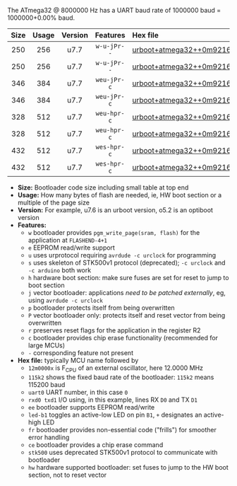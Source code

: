 The ATmega32 @ 8000000 Hz has a UART baud rate of 1000000 baud = 1000000+0.00% baud.

|Size|Usage|Version|Features|Hex file|
|:-:|:-:|:-:|:-:|:--|
|250|256|u7.7|`w-u-jPr--`|[urboot+atmega32++0m9216x++115k2_uart0_rxd0_txd1_led+b0_fr.hex](https://raw.githubusercontent.com/stefanrueger/urboot.hex/main/cores/mightycore/atmega32/external_oscillator/fcpu++0m9216_Hz/br++115k2_bps/urboot+atmega32++0m9216x++115k2_uart0_rxd0_txd1_led+b0_fr.hex)|
|250|256|u7.7|`w-u-jPr--`|[urboot+atmega32++0m9216x++115k2_uart0_rxd0_txd1_led+b7_fr.hex](https://raw.githubusercontent.com/stefanrueger/urboot.hex/main/cores/mightycore/atmega32/external_oscillator/fcpu++0m9216_Hz/br++115k2_bps/urboot+atmega32++0m9216x++115k2_uart0_rxd0_txd1_led+b7_fr.hex)|
|346|384|u7.7|`weu-jPr-c`|[urboot+atmega32++0m9216x++115k2_uart0_rxd0_txd1_ee_led+b0_fr_ce.hex](https://raw.githubusercontent.com/stefanrueger/urboot.hex/main/cores/mightycore/atmega32/external_oscillator/fcpu++0m9216_Hz/br++115k2_bps/urboot+atmega32++0m9216x++115k2_uart0_rxd0_txd1_ee_led+b0_fr_ce.hex)|
|346|384|u7.7|`weu-jPr-c`|[urboot+atmega32++0m9216x++115k2_uart0_rxd0_txd1_ee_led+b7_fr_ce.hex](https://raw.githubusercontent.com/stefanrueger/urboot.hex/main/cores/mightycore/atmega32/external_oscillator/fcpu++0m9216_Hz/br++115k2_bps/urboot+atmega32++0m9216x++115k2_uart0_rxd0_txd1_ee_led+b7_fr_ce.hex)|
|328|512|u7.7|`weu-hpr-c`|[urboot+atmega32++0m9216x++115k2_uart0_rxd0_txd1_ee_led+b0_fr_ce_hw.hex](https://raw.githubusercontent.com/stefanrueger/urboot.hex/main/cores/mightycore/atmega32/external_oscillator/fcpu++0m9216_Hz/br++115k2_bps/urboot+atmega32++0m9216x++115k2_uart0_rxd0_txd1_ee_led+b0_fr_ce_hw.hex)|
|328|512|u7.7|`weu-hpr-c`|[urboot+atmega32++0m9216x++115k2_uart0_rxd0_txd1_ee_led+b7_fr_ce_hw.hex](https://raw.githubusercontent.com/stefanrueger/urboot.hex/main/cores/mightycore/atmega32/external_oscillator/fcpu++0m9216_Hz/br++115k2_bps/urboot+atmega32++0m9216x++115k2_uart0_rxd0_txd1_ee_led+b7_fr_ce_hw.hex)|
|432|512|u7.7|`wes-hpr-c`|[urboot+atmega32++0m9216x++115k2_uart0_rxd0_txd1_ee_led+b0_fr_ce_stk500_hw.hex](https://raw.githubusercontent.com/stefanrueger/urboot.hex/main/cores/mightycore/atmega32/external_oscillator/fcpu++0m9216_Hz/br++115k2_bps/urboot+atmega32++0m9216x++115k2_uart0_rxd0_txd1_ee_led+b0_fr_ce_stk500_hw.hex)|
|432|512|u7.7|`wes-hpr-c`|[urboot+atmega32++0m9216x++115k2_uart0_rxd0_txd1_ee_led+b7_fr_ce_stk500_hw.hex](https://raw.githubusercontent.com/stefanrueger/urboot.hex/main/cores/mightycore/atmega32/external_oscillator/fcpu++0m9216_Hz/br++115k2_bps/urboot+atmega32++0m9216x++115k2_uart0_rxd0_txd1_ee_led+b7_fr_ce_stk500_hw.hex)|

- **Size:** Bootloader code size including small table at top end
- **Usage:** How many bytes of flash are needed, ie, HW boot section or a multiple of the page size
- **Version:** For example, u7.6 is an urboot version, o5.2 is an optiboot version
- **Features:**
  + `w` bootloader provides `pgm_write_page(sram, flash)` for the application at `FLASHEND-4+1`
  + `e` EEPROM read/write support
  + `u` uses urprotocol requiring `avrdude -c urclock` for programming
  + `s` uses skeleton of STK500v1 protocol (deprecated); `-c urclock` and `-c arduino` both work
  + `h` hardware boot section: make sure fuses are set for reset to jump to boot section
  + `j` vector bootloader: applications *need to be patched externally*, eg, using `avrdude -c urclock`
  + `p` bootloader protects itself from being overwritten
  + `P` vector bootloader only: protects itself and reset vector from being overwritten
  + `r` preserves reset flags for the application in the register R2
  + `c` bootloader provides chip erase functionality (recommended for large MCUs)
  + `-` corresponding feature not present
- **Hex file:** typically MCU name followed by
  + `12m0000x` is F<sub>CPU</sub> of an external oscillator, here 12.0000 MHz
  + `115k2` shows the fixed baud rate of the bootloader: `115k2` means 115200 baud
  + `uart0` UART number, in this case `0`
  + `rxd0 txd1` I/O using, in this example, lines RX `D0` and TX `D1`
  + `ee` bootloader supports EEPROM read/write
  + `led-b1` toggles an active-low LED on pin `B1`, `+` designates an active-high LED
  + `fr` bootloader provides non-essential code ("frills") for smoother error handling
  + `ce` bootloader provides a chip erase command
  + `stk500` uses deprecated STK500v1 protocol to communicate with bootloader
  + `hw` hardware supported bootloader: set fuses to jump to the HW boot section, not to reset vector
